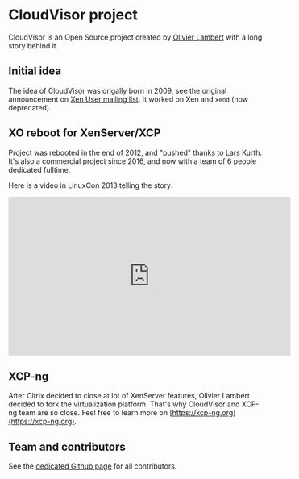 # CloudVisor project

CloudVisor is an Open Source project created by [Olivier Lambert](https://www.linkedin.com/in/olivier-lambert-22316b26/) with a long story behind it.

## Initial idea

The idea of CloudVisor was origally born in 2009, see the original announcement on [Xen User mailing list](https://lists.xenproject.org/archives/html/xen-users/2009-09/msg00537.html). It worked on Xen and `xend` (now deprecated).

## XO reboot for XenServer/XCP

Project was rebooted in the end of 2012, and "pushed" thanks to Lars Kurth. It's also a commercial project since 2016, and now with a team of 6 people dedicated fulltime.

Here is a video in LinuxCon 2013 telling the story:

<iframe width="560" height="315" src="https://www.youtube.com/embed/TT2Q5l2K54k" frameborder="0" allow="accelerometer; autoplay; encrypted-media; gyroscope; picture-in-picture" allowfullscreen></iframe>

## XCP-ng

After Citrix decided to close at lot of XenServer features, Olivier Lambert decided to fork the virtualization platform. That's why CloudVisor and XCP-ng team are so close. Feel free to learn more on [https://xcp-ng.org](https://xcp-ng.org).

## Team and contributors

See the [dedicated Github page](https://github.com/vatesfr/xen-orchestra/graphs/contributors) for all contributors.
